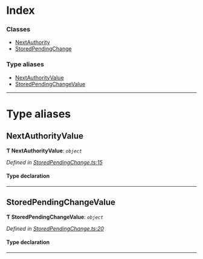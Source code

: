 

# Index

### Classes

* [NextAuthority](../classes/_storedpendingchange_.nextauthority.md)
* [StoredPendingChange](../classes/_storedpendingchange_.storedpendingchange.md)

### Type aliases

* [NextAuthorityValue](_storedpendingchange_.md#nextauthorityvalue)
* [StoredPendingChangeValue](_storedpendingchange_.md#storedpendingchangevalue)

---

# Type aliases

<a id="nextauthorityvalue"></a>

##  NextAuthorityValue

**Ƭ NextAuthorityValue**: *`object`*

*Defined in [StoredPendingChange.ts:15](https://github.com/polkadot-js/api/blob/c0a9924/packages/types/src/StoredPendingChange.ts#L15)*

#### Type declaration

___
<a id="storedpendingchangevalue"></a>

##  StoredPendingChangeValue

**Ƭ StoredPendingChangeValue**: *`object`*

*Defined in [StoredPendingChange.ts:20](https://github.com/polkadot-js/api/blob/c0a9924/packages/types/src/StoredPendingChange.ts#L20)*

#### Type declaration

___

